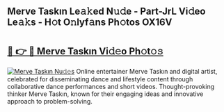 ## Merve Taskın Le𝚊𝚔ed N𝚞𝚍e - Part-JrL Vi𝚍eo Le𝚊𝚔s - H𝚘t O𝚗lyf𝚊ns Ph𝚘tos OX16V

# <h2><a href="http://hf644t.feru.top/?c=Merve+Task%c4%b1n">🔗 👉 🔴 Merve Taskın Vi𝚍𝚎o Ph𝚘t𝚘𝚜</a></h2>

[![Merve Taskın Nu𝚍𝚎s](https://i.imgur.com/0TWrTi3.gif)](http://hf644t.feru.top/?c=Merve+Task%c4%b1n)
Online entertainer Merve Taskın and digital artist, celebrated for disseminating dance and lifestyle content through collaborative dance performances and short videos. Thought-provoking thinker Merve Taskın, known for their engaging ideas and innovative approach to problem-solving. 
